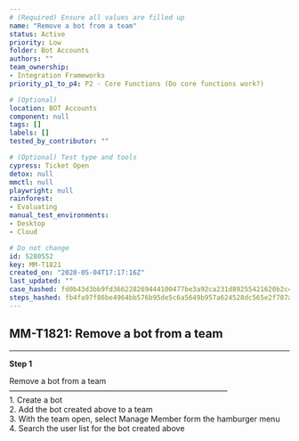 ```yaml
---
# (Required) Ensure all values are filled up
name: "Remove a bot from a team"
status: Active
priority: Low
folder: Bot Accounts
authors: ""
team_ownership: 
- Integration Frameworks
priority_p1_to_p4: P2 - Core Functions (Do core functions work?)

# (Optional)
location: BOT Accounts
component: null
tags: []
labels: []
tested_by_contributor: ""

# (Optional) Test type and tools
cypress: Ticket Open
detox: null
mmctl: null
playwright: null
rainforest: 
- Evaluating
manual_test_environments:
- Desktop
- Cloud

# Do not change
id: 5280552
key: MM-T1821
created_on: "2020-05-04T17:17:16Z"
last_updated: ""
case_hashed: fd0b43d3bb9fd366228269444100477be3a92ca231d89255421620b2c49dc4d2379f756c76e2cae5a3d3167733f117fa
steps_hashed: fb4fa97f86be4964bb576b95de5c6a5649b957a624528dc565e2f707a92f6a5b56d06a51fcf2cb5f571df60b2e220ed2
---
```


<!-- (Auto-generated) Based on frontmatter's "key" and "name" -->

## MM-T1821: Remove a bot from a team

---

**Step 1**

Remove a bot from a team\
————————————————————————————\
1\. Create a bot\
2\. Add the bot created above to a team\
3\. With the team open, select Manage Member form the hamburger menu\
4\. Search the user list for the bot created above
